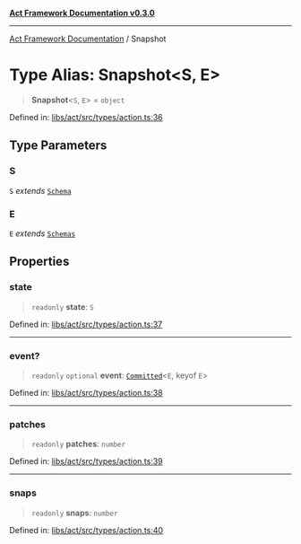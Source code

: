 [**Act Framework Documentation v0.3.0**](../README.md)

***

[Act Framework Documentation](../globals.md) / Snapshot

# Type Alias: Snapshot\<S, E\>

> **Snapshot**\<`S`, `E`\> = `object`

Defined in: [libs/act/src/types/action.ts:36](https://github.com/Rotorsoft/act-root/blob/b40f67575d048d860d7c67a52d36c927803922d7/libs/act/src/types/action.ts#L36)

## Type Parameters

### S

`S` *extends* [`Schema`](Schema.md)

### E

`E` *extends* [`Schemas`](Schemas.md)

## Properties

### state

> `readonly` **state**: `S`

Defined in: [libs/act/src/types/action.ts:37](https://github.com/Rotorsoft/act-root/blob/b40f67575d048d860d7c67a52d36c927803922d7/libs/act/src/types/action.ts#L37)

***

### event?

> `readonly` `optional` **event**: [`Committed`](Committed.md)\<`E`, keyof `E`\>

Defined in: [libs/act/src/types/action.ts:38](https://github.com/Rotorsoft/act-root/blob/b40f67575d048d860d7c67a52d36c927803922d7/libs/act/src/types/action.ts#L38)

***

### patches

> `readonly` **patches**: `number`

Defined in: [libs/act/src/types/action.ts:39](https://github.com/Rotorsoft/act-root/blob/b40f67575d048d860d7c67a52d36c927803922d7/libs/act/src/types/action.ts#L39)

***

### snaps

> `readonly` **snaps**: `number`

Defined in: [libs/act/src/types/action.ts:40](https://github.com/Rotorsoft/act-root/blob/b40f67575d048d860d7c67a52d36c927803922d7/libs/act/src/types/action.ts#L40)

